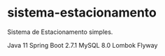 # sistema-estacionamento
 Sistema de Estacionamento simples.

 Java 11
 Spring Boot 2.7.1
 MySQL 8.0
 Lombok
 Flyway
 
